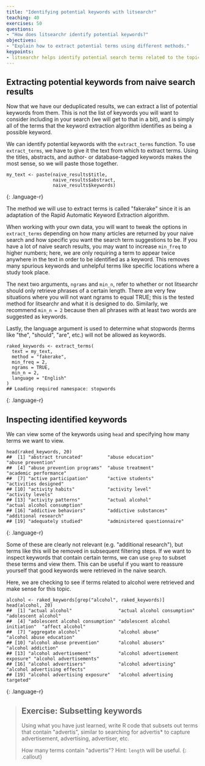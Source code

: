```yaml
---
title: "Identifying potential keywords with litsearchr"
teaching: 40
exercises: 50
questions:
- "How does litsearchr identify potential keywords?"
objectives:
- "Explain how to extract potential terms using different methods."
keypoints:
- litsearchr helps identify potential search terms related to the topic of a systematic review.
---
```


## Extracting potential keywords from naive search results

Now that we have our deduplicated results, we can extract a list of potential keywords from them. This is not the list of keywords you will want to consider including in your search (we will get to that in a bit), and is simply all of the terms that the keyword extraction algorithm identifies as being a possible keyword. 

We can identify potential keywords with the `extract_terms` function. To use `extract_terms`, we have to give it the text from which to extract terms. Using the titles, abstracts, and author- or database-tagged keywords makes the most sense, so we will paste those together. 

~~~
my_text <- paste(naive_results$title, 
                 naive_results$abstract, 
                 naive_results$keywords)
~~~
{: .language-r}



The method we will use to extract terms is called "fakerake" since it is an adaptation of the Rapid Automatic Keyword Extraction algorithm.

When working with your own data, you will want to tweak the options in `extract_terms` depending on how many articles are returned by your naive search and how specific you want the search term suggestions to be. If you have a lot of naive search results, you may want to increase `min_freq` to higher numbers; here, we are only requiring a term to appear twice anywhere in the text in order to be identified as a keyword. This removes many spurious keywords and unhelpful terms like specific locations where a study took place.

The next two arguments, `ngrams` and `min_n`, refer to whether or not litsearchr should only retrieve phrases of a certain length. There are very few situations where you will not want ngrams to equal TRUE; this is the tested method for litsearchr and what it is designed to do. Similarly, we recommend `min_n = 2` because then all phrases with at least two words are suggested as keywords. 

Lastly, the language argument is used to determine what stopwords (terms like "the", "should", "are", etc.) will not be allowed as keywords. 


~~~
raked_keywords <- extract_terms(
  text = my_text,
  method = "fakerake",
  min_freq = 2,
  ngrams = TRUE,
  min_n = 2,
  language = "English"
)
## Loading required namespace: stopwords
~~~
{: .language-r}


## Inspecting identified keywords

We can view some of the keywords using `head` and specifying how many terms we want to view. 

~~~
head(raked_keywords, 20)
##  [1] "abstract truncated"         "abuse education"            "abuse prevention"          
##  [4] "abuse prevention programs"  "abuse treatment"            "academic performance"      
##  [7] "active participation"       "active students"            "activities designed"       
## [10] "activity habits"            "activity level"             "activity levels"           
## [13] "activity patterns"          "actual alcohol"             "actual alcohol consumption"
## [16] "addictive behaviors"        "addictive substances"       "additional research"       
## [19] "adequately studied"         "administered questionnaire"
~~~
{: .language-r}

Some of these are clearly not relevant (e.g. "additional research"), but terms like this will be removed in subsequent filtering steps. If we want to inspect keywords that contain certain terms, we can use `grep` to subset these terms and view them. This can be useful if you want to reassure yourself that good keywords were retrieved in the naive search.

Here, we are checking to see if terms related to alcohol were retrieved and make sense for this topic.

~~~
alcohol <- raked_keywords[grep("alcohol", raked_keywords)]
head(alcohol, 20)
##  [1] "actual alcohol"                 "actual alcohol consumption"     "adolescent alcohol"            
##  [4] "adolescent alcohol consumption" "adolescent alcohol initiation"  "affect alcohol"                
##  [7] "aggregate alcohol"              "alcohol abuse"                  "alcohol abuse education"       
## [10] "alcohol abuse prevention"       "alcohol abusers"                "alcohol addiction"             
## [13] "alcohol advertisement"          "alcohol advertisement exposure" "alcohol advertisements"        
## [16] "alcohol advertisers"            "alcohol advertising"            "alcohol advertising effects"   
## [19] "alcohol advertising exposure"   "alcohol advertising targeted"  
~~~
{: .language-r}

> ## Exercise: Subsetting keywords
> Using what you have just learned, write R code that subsets out terms that contain "advertis", similar to searching 
> for advertis* to capture advertisement, advertising, advertiser, etc.
>
> 
> How many terms contain "advertis"? Hint: `length` will be useful.
{: .callout}
